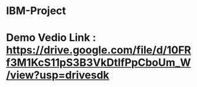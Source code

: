 # IBM-Project
# Demo Vedio Link : https://drive.google.com/file/d/10FRf3M1KcS11pS3B3VkDtlfPpCboUm_W/view?usp=drivesdk
